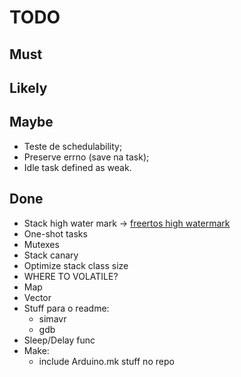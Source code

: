 # TODO

## Must

## Likely

## Maybe

- Teste de schedulability;
- Preserve errno (save na task);
- Idle task defined as weak.

## Done

- Stack high water mark ->
  [freertos high watermark](https://www.freertos.org/uxTaskGetStackHighWaterMark.html)
- One-shot tasks
- Mutexes
- Stack canary
- Optimize stack class size
- WHERE TO VOLATILE?
- Map
- Vector
- Stuff para o readme:
  - simavr
  - gdb
- Sleep/Delay func
- Make:
  - include Arduino.mk stuff no repo
